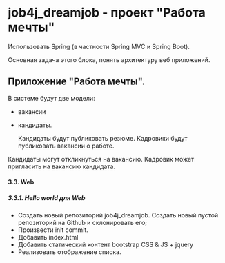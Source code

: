 # job4j_dreamjob - проект "Работа мечты"

Использовать Spring (в частности Spring MVC и Spring Boot).

Основная задача этого блока, понять архитектуру веб приложений.

## Приложение "Работа мечты".

В системе будут две модели:

- вакансии
- кандидаты.

  Кандидаты будут публиковать резюме. Кадровики будут публиковать вакансии о работе.

Кандидаты могут откликнуться на вакансию. Кадровик может пригласить на вакансию кандидата.

#### 3.3. Web

##### 3.3.1. Hello world для Web

- Создать новый репозиторий job4j_dreamjob. Создать новый пустой репозиторий на Github и склонировать его;
- Произвести init commit.
- Добавить index.html
- Добавить статический контент bootstrap CSS & JS + jquery
- Реализовать отображение списка.
